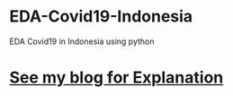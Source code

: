 # EDA-Covid19-Indonesia
EDA Covid19 in Indonesia using python

# [See my blog for Explanation](https://thinkstudioo.blogspot.com/2020/04/cara-menggunakan-python.html)
